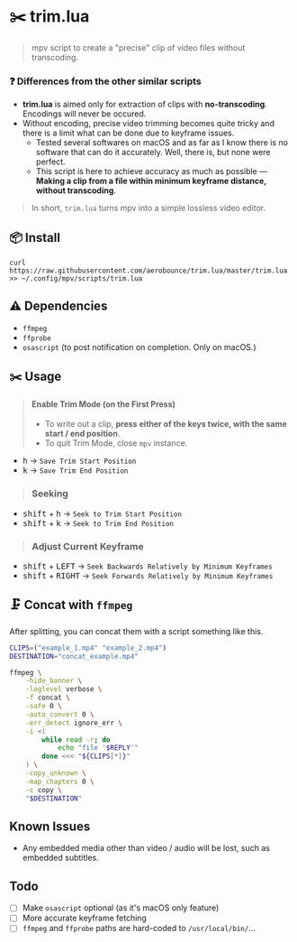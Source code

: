 # ✂️ trim.lua
> mpv script to create a "precise" clip of video files without transcoding.

### ❓ Differences from the other similar scripts
- **trim.lua** is aimed only for extraction of clips with **no-transcoding**. Encodings will never be occured.
- Without encoding, precise video trimming becomes quite tricky and there is a limit what can be done due to keyframe issues.
    - Tested several softwares on macOS and as far as I know there is no software that can do it accurately. Well, there is, but none were perfect.
    - This script is here to achieve accuracy as much as possible — **Making a clip from a file within minimum keyframe distance, without transcoding**.

> In short, `trim.lua` turns mpv into a simple lossless video editor.

## 📦 Install
```
curl https://raw.githubusercontent.com/aerobounce/trim.lua/master/trim.lua >> ~/.config/mpv/scripts/trim.lua
```

## ⚠️ Dependencies

- `ffmpeg`
- `ffprobe`
- `osascript` (to post notification on completion. Only on macOS.)

## ✂️ Usage

> #### Enable Trim Mode (on the First Press)
> - To write out a clip, **press either of the keys twice, with the same start / end position**.<br>
> - To quit Trim Mode, close `mpv` instance.

- <kbd>h</kbd> → `Save Trim Start Position`<br>
- <kbd>k</kbd> → `Save Trim End Position`<br>


> ### Seeking

- <kbd>shift</kbd> + <kbd>h</kbd> → `Seek to Trim Start Position`<br>
- <kbd>shift</kbd> + <kbd>k</kbd> → `Seek to Trim End Position`<br>

> ### Adjust Current Keyframe

- <kbd>shift</kbd> + <kbd>LEFT</kbd> → `Seek Backwards Relatively by Minimum Keyframes`<br>
- <kbd>shift</kbd> + <kbd>RIGHT</kbd> → `Seek Forwards Relatively by Minimum Keyframes`


## 🗜 Concat with `ffmpeg`
After splitting, you can concat them with a script something like this.

```sh
CLIPS=("example_1.mp4" "example_2.mp4")
DESTINATION="concat_example.mp4"

ffmpeg \
    -hide_banner \
    -loglevel verbose \
    -f concat \
    -safe 0 \
    -auto_convert 0 \
    -err_detect ignore_err \
    -i <(
        while read -r; do
            echo "file '$REPLY'"
        done <<< "${CLIPS[*]}"
    ) \
    -copy_unknown \
    -map_chapters 0 \
    -c copy \
    "$DESTINATION"
```

## Known Issues
- Any embedded media other than video / audio will be lost, such as embedded subtitles.

## Todo
- [ ] Make `osascript` optional (as it's macOS only feature)
- [ ] More accurate keyframe fetching
- [ ] `ffmpeg` and `ffprobe` paths are hard-coded to `/usr/local/bin/`...
